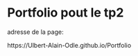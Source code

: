 <h1>Portfolio pout le tp2</h1>

adresse de la page:
<p>https://Ulbert-Alain-Odle.github.io/Portfolio</p>
